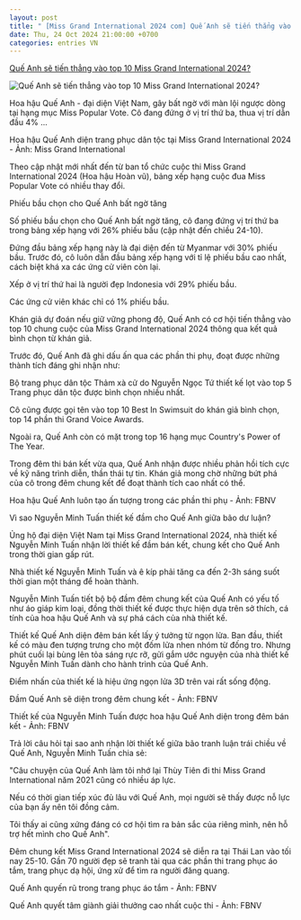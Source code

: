 ```yaml
---
layout: post
title: " [Miss Grand International 2024 com] Quế Anh sẽ tiến thẳng vào top 10 Miss Grand International 2024?"
date: Thu, 24 Oct 2024 21:00:00 +0700
categories: entries VN
---
```

[Quế Anh sẽ tiến thẳng vào top 10 Miss Grand International 2024?](https://tuoitre.vn/que-anh-se-tien-thang-vao-top-10-miss-grand-international-2024-20241025045849061.htm)

![Quế Anh sẽ tiến thẳng vào top 10 Miss Grand International 2024?](https://cdn1.tuoitre.vn/thumb_w/1200/471584752817336320/2024/10/25/4642983971221234571764474726027810948872181321n-1729806990980782735506-32-32-663-1238-crop-17298070524461251397761.jpg)

Hoa hậu Quế Anh - đại diện Việt Nam, gây bất ngờ với màn lội ngược dòng tại hạng mục Miss Popular Vote. Cô đang đứng ở vị trí thứ ba, thua vị trí dẫn đầu 4% ...

Hoa hậu Quế Anh diện trang phục dân tộc tại Miss Grand International 2024 - Ảnh: Miss Grand International

Theo cập nhật mới nhất đến từ ban tổ chức cuộc thi Miss Grand International 2024 (Hoa hậu Hoàn vũ), bảng xếp hạng cuộc đua Miss Popular Vote có nhiều thay đổi.

Phiếu bầu chọn cho Quế Anh bất ngờ tăng

Số phiếu bầu chọn cho Quế Anh bất ngờ tăng, cô đang đứng vị trí thứ ba trong bảng xếp hạng với 26% phiếu bầu (cập nhật đến chiều 24-10).

Đứng đầu bảng xếp hạng này là đại diện đến từ Myanmar với 30% phiếu bầu. Trước đó, cô luôn dẫn đầu bảng xếp hạng với tỉ lệ phiếu bầu cao nhất, cách biệt khá xa các ứng cử viên còn lại.

Xếp ở vị trí thứ hai là người đẹp Indonesia với 29% phiếu bầu.

Các ứng cử viên khác chỉ có 1% phiếu bầu.

Khán giả dự đoán nếu giữ vững phong độ, Quế Anh có cơ hội tiến thẳng vào top 10 chung cuộc của Miss Grand International 2024 thông qua kết quả bình chọn từ khán giả.

Trước đó, Quế Anh đã ghi dấu ấn qua các phần thi phụ, đoạt được những thành tích đáng ghi nhận như:

Bộ trang phục dân tộc Thảm xà cử do Nguyễn Ngọc Tứ thiết kế lọt vào top 5 Trang phục dân tộc được bình chọn nhiều nhất.

Cô cũng được gọi tên vào top 10 Best In Swimsuit do khán giả bình chọn, top 14 phần thi Grand Voice Awards.

Ngoài ra, Quế Anh còn có mặt trong top 16 hạng mục Country's Power of The Year.

Trong đêm thi bán kết vừa qua, Quế Anh nhận được nhiều phản hồi tích cực về kỹ năng trình diễn, thần thái tự tin. Khán giả mong chờ những bứt phá của cô trong đêm chung kết để đoạt thành tích cao nhất có thể.

Hoa hậu Quế Anh luôn tạo ấn tượng trong các phần thi phụ - Ảnh: FBNV

Vì sao Nguyễn Minh Tuấn thiết kế đầm cho Quế Anh giữa bão dư luận?

Ủng hộ đại diện Việt Nam tại Miss Grand International 2024, nhà thiết kế Nguyễn Minh Tuấn nhận lời thiết kế đầm bán kết, chung kết cho Quế Anh trong thời gian gấp rút.

Nhà thiết kế Nguyễn Minh Tuấn và ê kíp phải tăng ca đến 2-3h sáng suốt thời gian một tháng để hoàn thành.

Nguyễn Minh Tuấn tiết bộ bộ đầm đêm chung kết của Quế Anh có yếu tố như áo giáp kim loại, đồng thời thiết kế được thực hiện dựa trên sở thích, cá tính của hoa hậu Quế Anh và sự phá cách của nhà thiết kế.

Thiết kế Quế Anh diện đêm bán kết lấy ý tưởng từ ngọn lửa. Ban đầu, thiết kế có màu đen tượng trưng cho một đốm lửa nhen nhóm từ đống tro. Nhưng phút cuối lại bùng lên tỏa sáng rực rỡ, gửi gắm ước nguyện của nhà thiết kế Nguyễn Minh Tuấn dành cho hành trình của Quế Anh.

Điểm nhấn của thiết kế là hiệu ứng ngọn lửa 3D trên vai rất sống động.

Đầm Quế Anh sẽ diện trong đêm chung kết - Ảnh: FBNV

Thiết kế của Nguyễn Minh Tuấn được hoa hậu Quế Anh diện trong đêm bán kết - Ảnh: FBNV

Trả lời câu hỏi tại sao anh nhận lời thiết kế giữa bão tranh luận trái chiều về Quế Anh, Nguyễn Minh Tuấn chia sẻ:

"Câu chuyện của Quế Anh làm tôi nhớ lại Thùy Tiên đi thi Miss Grand International năm 2021 cũng có nhiều áp lực.

Nếu có thời gian tiếp xúc đủ lâu với Quế Anh, mọi người sẽ thấy được nỗ lực của bạn ấy nên tôi đồng cảm.

Tôi thấy ai cũng xứng đáng có cơ hội tìm ra bản sắc của riêng mình, nên hỗ trợ hết mình cho Quế Anh".

Đêm chung kết Miss Grand International 2024 sẽ diễn ra tại Thái Lan vào tối nay 25-10. Gần 70 người đẹp sẽ tranh tài qua các phần thi trang phục áo tắm, trang phục dạ hội, ứng xử để tìm ra người đăng quang.

Quế Anh quyến rũ trong trang phục áo tắm - Ảnh: FBNV

Quế Anh quyết tâm giành giải thưởng cao nhất cuộc thi - Ảnh: FBNV

